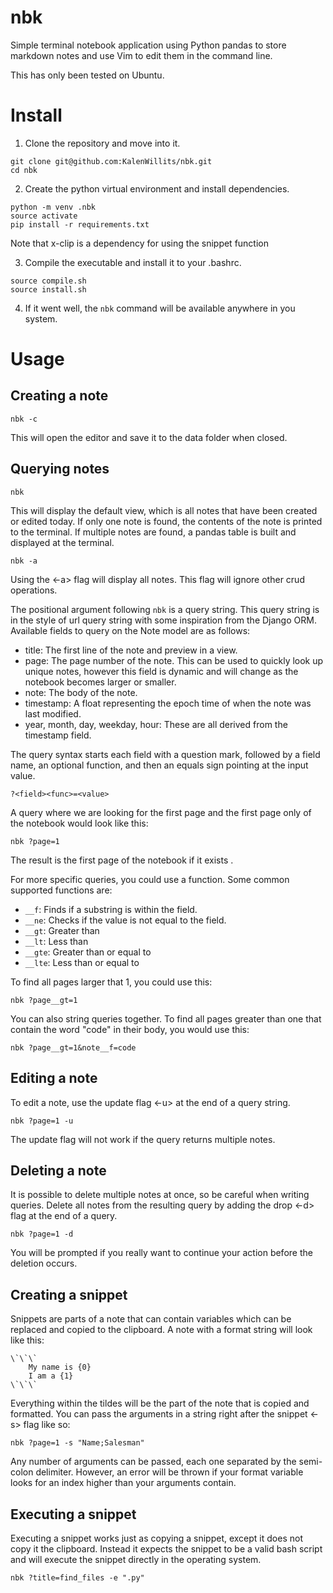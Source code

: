 # nbk
Simple terminal notebook application using Python pandas to store
markdown notes and use Vim to edit them in the command line. 

This has only been tested on Ubuntu.

# Install
1. Clone the repository and move into it.
```
git clone git@github.com:KalenWillits/nbk.git
cd nbk
```
2. Create the python virtual environment and install dependencies.
```
python -m venv .nbk
source activate
pip install -r requirements.txt
```
Note that x-clip is a dependency for using the snippet function

3. Compile the executable and install it to your .bashrc.
```
source compile.sh
source install.sh
```
4. If it went well, the `nbk` command will be available anywhere in you system.


# Usage

## Creating a note
```
nbk -c
```
This will open the editor and save it to the data folder when closed.

## Querying notes
```
nbk
```
This will display the default view, which is all notes that have been created or edited today.
If only one note is found, the contents of the note is printed to the terminal. If multiple notes are found, a pandas
table is built and displayed at the terminal.

```
nbk -a
```
Using the <-a> flag will display all notes. This flag will ignore other crud operations.


The positional argument following `nbk` is a query string. This query string is in the style of url query string with
some inspiration from the Django ORM.
Available fields to query on the Note model are as follows:
- title: The first line of the note and preview in a view.
- page: The page number of the note. This can be used to quickly look up unique notes, however this field is dynamic
and will change as the notebook becomes larger or smaller. 
- note: The body of the note.
- timestamp: A float representing the epoch time of when the note was last modified.
- year, month, day, weekday, hour: These are all derived from the timestamp field.

The query syntax starts each field with a question mark, followed by a field name, an optional function, and then an 
equals sign pointing at the input value.
```
?<field><func>=<value>
```
A query where we are looking for the first page and the first page only of the notebook would look like this:
```
nbk ?page=1
```
The result is the first page of the notebook if it exists .

For more specific queries, you could use a function. Some common supported functions are:
- `__f`: Finds if a substring is within the field.
- `__ne`: Checks if the value is not equal to the field.
- `__gt`: Greater than
- `__lt`: Less than
- `__gte`: Greater than or equal to 
- `__lte`: Less than or equal to

To find all pages larger that 1, you could use this:
```
nbk ?page__gt=1
```

You can also string queries together. To find all pages greater than one that contain the word "code" in their body,
you would use this:
```
nbk ?page__gt=1&note__f=code
```

## Editing a note
To edit a note, use the update flag <-u> at the end of a query string.
```
nbk ?page=1 -u
```
The update flag will not work if the query returns multiple notes.

## Deleting a note
It is possible to delete multiple notes at once, so be careful when writing queries. Delete all notes from the resulting
query by adding the drop <-d> flag at the end of a query.
```
nbk ?page=1 -d
```
You will be prompted if you really want to continue your action before the deletion occurs.

## Creating a snippet
Snippets are parts of a note that can contain variables which can be replaced and copied to the clipboard. A note with
a format string will look like this:
```
\`\`\`
	My name is {0}
	I am a {1}
\`\`\`
```

Everything within the tildes will be the part of the note that is copied and formatted. You can pass the arguments in 
a string right after the snippet <-s> flag like so:
```
nbk ?page=1 -s "Name;Salesman"
```
Any number of arguments can be passed, each one separated by the semi-colon delimiter. However, an error will be thrown
if your format variable looks for an index higher than your arguments contain.

## Executing a snippet

Executing a snippet works just as copying a snippet, except it does not copy it the clipboard. Instead it expects the 
snippet to be a valid bash script and will execute the snippet directly in the operating system. 

```
nbk ?title=find_files -e ".py"
```
